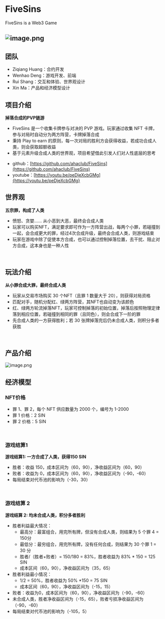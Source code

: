 # FiveSins
FiveSins is a Web3 Game

## ![image.png](https://cdn.nlark.com/yuque/0/2022/png/412186/1641655360859-7a7f169b-4932-44d4-beca-6d4d43a88274.png#clientId=u42df8fc7-f3b9-4&crop=0&crop=0&crop=1&crop=1&from=paste&height=639&id=ub45f92b3&margin=%5Bobject%20Object%5D&name=image.png&originHeight=1278&originWidth=2304&originalType=binary&ratio=1&rotation=0&showTitle=false&size=2182819&status=done&style=none&taskId=u1aaec929-627a-4379-bde1-470f6ebe1ab&title=&width=1152)
## 团队

- Ziqiang Huang：合约开发
- Wenhao Deng：游戏开发、前端
- Rui Shang：交互和体验、世界观设计
- Xin Ma：产品和经济模型设计


## 项目介绍
**掉落合成的PVP链游**

- FiveSins 是一个收集卡牌参与对决的 PVP 游戏。玩家通过收集 NFT 卡牌，参与对局时自动分为两方阵营，卡牌掉落合成
- 秉持 Play to earn 的原则，每一次对局的胜利方会获得收益，若成功合成人类，则会获取超额收益
- 基于元素升级合成人类的世界观，项目希望借此引发人们对人性底层的思考

* github：[https://github.com/ahaclub/FiveSins](https://github.com/ahaclub/FiveSins)
* youtube：[https://youtu.be/peDjeXcbGMg]{https://youtu.be/peDjeXcbGMg}



## 世界观
**五宗罪，构成了人类**

- 愤怒、贪婪…… 从小恶到大恶，最终会合成人类
- 玩家可以购买NFT，满足要求即可作为一方阵营出战，每两个小罪，若碰撞到一起，会合成更大的罪，经过4次合成升级，最终会合成人类，则游戏结束
- 玩家在游戏中除了促使本方合成，也可以通过控制掉落位置，去干扰、阻止对方合成，这本身也是一种人性

​

## 玩法介绍
**从小罪合成大罪，最终合成人类**

- 玩家从交易市场购买 30 个NFT（且罪 1 数量大于 20），则获得对局资格
- 匹配对手，随机分配红、绿两方阵营，其NFT也自动变为该颜色
- 红、绿两方轮流掉落NFT，玩家可控制掉落的初始位置，掉落后按照物理定律落到相应位置，若碰撞到相同的罪（且同色），则会合成下一阶的罪
- 先合成人类的一方获得胜利；若 30 张牌掉落完后仍未合成人类，则积分多者获胜

​

## 产品介绍
![image.png](https://cdn.nlark.com/yuque/0/2022/png/412186/1641655878349-6c843142-379d-4611-b545-1f3d29387f47.png#clientId=u42df8fc7-f3b9-4&crop=0&crop=0&crop=1&crop=1&from=paste&height=832&id=u5f368a9b&margin=%5Bobject%20Object%5D&name=image.png&originHeight=1664&originWidth=2518&originalType=binary&ratio=1&rotation=0&showTitle=false&size=263952&status=done&style=none&taskId=uc48923ee-a3ef-401b-bb58-25cfd8b3906&title=&width=1259)


## 经济模型
### NFT价格

- 罪 1、罪 2，每个 NFT 供应数量为 2000 个，编号为 1-2000
- 罪 1 价格：2 SIN
- 罪 2 价格：5 SIN

​

### 游戏结算1
**游戏结算1: 一方合成了人类，获得150 SIN**

- 胜者：收益 150，成本区间为（60，90），净收益区间为（60，90）
- 败者：收益为 0，成本区间为（60，90），净收益区间为（-90，-60）
- 每局结束对代币池的影响为（-30，30）

​

### 游戏结算 2
**游戏结算 2: 均未合成人类，积分多者胜利**

- 胜者利益最大情况：
   - 最高分：最富组合，用完所有牌，但没有合成人类，则结果为 5 个罪 4 = 150分
   - 最低分：最穷组合，用完所有牌，没有任何合成，则结果为 30 个罪 1 = 30 分
   - 胜者/（胜者+败者）= 150/180 = 83%，胜者收益为 83% * 150 = 125 SIN
   - 成本区间（60，90），净收益区间为（35，65）
- 胜者利益最小情况：
   - 1/2 = 50%，胜者收益为 50% *150 = 75 SIN
   - 成本区间（60，90），净收益区间为（-15，15）
- 败者：收益为0，成本区间为（60，90），净收益区间为（-90，-60）
- 未合成人类，胜者净收益区间为（-15，65），败者亏损净收益区间为（-90，-60）
- 每局结束对代币池的影响为（-105，5）
